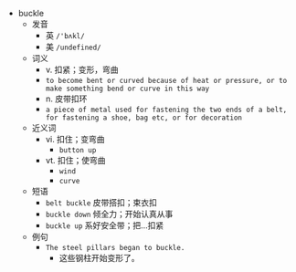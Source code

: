 - buckle
  - 发音
    - 英 `/'bʌkl/`
    - 美 `/undefined/`
  - 词义
    - v. 扣紧；变形，弯曲
    - `to become bent or curved because of heat or pressure, or to make something bend or curve in this way`
    - n. 皮带扣环
    - `a piece of metal used for fastening the two ends of a belt, for fastening a shoe, bag etc, or for decoration`
  - 近义词
    - vi. 扣住；变弯曲
      - `button up`
    - vt. 扣住；使弯曲
      - `wind`
      - `curve`
  - 短语
    - `belt buckle` 皮带搭扣；束衣扣 
    - `buckle down` 倾全力；开始认真从事 
    - `buckle up` 系好安全带；把…扣紧 
  - 例句
    - `The steel pillars began to buckle.`
      - 这些钢柱开始变形了。

